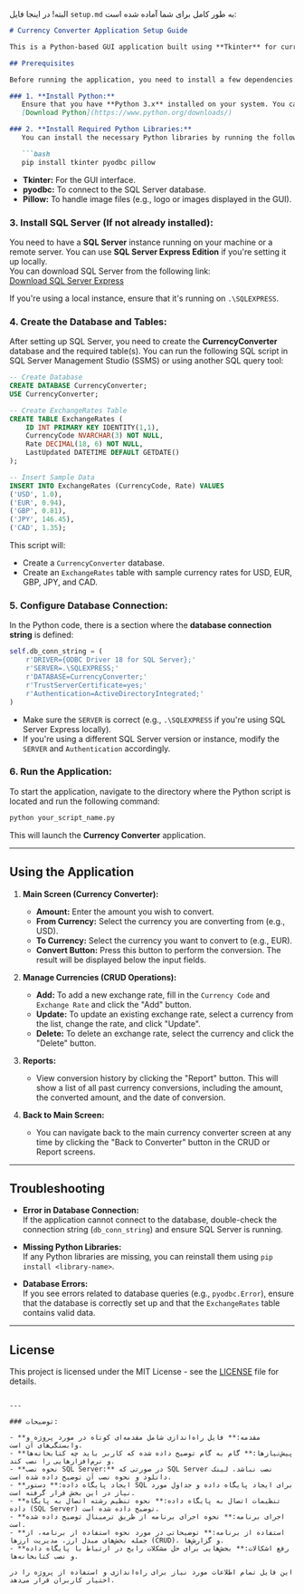البته! در اینجا فایل `setup.md` به طور کامل برای شما آماده شده است:

```markdown
# Currency Converter Application Setup Guide

This is a Python-based GUI application built using **Tkinter** for currency conversion. The application connects to a **SQL Server** database to fetch currency exchange rates and store conversion history. Here's how you can set up and run this project.

## Prerequisites

Before running the application, you need to install a few dependencies:

### 1. **Install Python:**
   Ensure that you have **Python 3.x** installed on your system. You can download it from the official Python website:  
   [Download Python](https://www.python.org/downloads/)

### 2. **Install Required Python Libraries:**
   You can install the necessary Python libraries by running the following command in your terminal:

   ```bash
   pip install tkinter pyodbc pillow
   ```

   - **Tkinter:** For the GUI interface.
   - **pyodbc:** To connect to the SQL Server database.
   - **Pillow:** To handle image files (e.g., logo or images displayed in the GUI).

### 3. **Install SQL Server (If not already installed):**
   You need to have a **SQL Server** instance running on your machine or a remote server. You can use **SQL Server Express Edition** if you're setting it up locally.  
   You can download SQL Server from the following link:  
   [Download SQL Server Express](https://www.microsoft.com/en-us/sql-server/sql-server-downloads)

   If you're using a local instance, ensure that it's running on `.\SQLEXPRESS`.

### 4. **Create the Database and Tables:**

   After setting up SQL Server, you need to create the **CurrencyConverter** database and the required table(s). You can run the following SQL script in SQL Server Management Studio (SSMS) or using another SQL query tool:

   ```sql
   -- Create Database
   CREATE DATABASE CurrencyConverter;
   USE CurrencyConverter;

   -- Create ExchangeRates Table
   CREATE TABLE ExchangeRates (
       ID INT PRIMARY KEY IDENTITY(1,1),
       CurrencyCode NVARCHAR(3) NOT NULL,
       Rate DECIMAL(18, 6) NOT NULL,
       LastUpdated DATETIME DEFAULT GETDATE()
   );

   -- Insert Sample Data
   INSERT INTO ExchangeRates (CurrencyCode, Rate) VALUES
   ('USD', 1.0),
   ('EUR', 0.94),
   ('GBP', 0.81),
   ('JPY', 146.45),
   ('CAD', 1.35);
   ```

   This script will:
   - Create a `CurrencyConverter` database.
   - Create an `ExchangeRates` table with sample currency rates for USD, EUR, GBP, JPY, and CAD.

### 5. **Configure Database Connection:**

   In the Python code, there is a section where the **database connection string** is defined:

   ```python
   self.db_conn_string = (
       r'DRIVER={ODBC Driver 18 for SQL Server};'
       r'SERVER=.\SQLEXPRESS;'
       r'DATABASE=CurrencyConverter;'
       r'TrustServerCertificate=yes;'
       r'Authentication=ActiveDirectoryIntegrated;'
   )
   ```

   - Make sure the `SERVER` is correct (e.g., `.\SQLEXPRESS` if you're using SQL Server Express locally).
   - If you're using a different SQL Server version or instance, modify the `SERVER` and `Authentication` accordingly.

### 6. **Run the Application:**

   To start the application, navigate to the directory where the Python script is located and run the following command:

   ```bash
   python your_script_name.py
   ```

   This will launch the **Currency Converter** application.

---

## Using the Application

1. **Main Screen (Currency Converter):**
   - **Amount:** Enter the amount you wish to convert.
   - **From Currency:** Select the currency you are converting from (e.g., USD).
   - **To Currency:** Select the currency you want to convert to (e.g., EUR).
   - **Convert Button:** Press this button to perform the conversion. The result will be displayed below the input fields.

2. **Manage Currencies (CRUD Operations):**
   - **Add:** To add a new exchange rate, fill in the `Currency Code` and `Exchange Rate` and click the "Add" button.
   - **Update:** To update an existing exchange rate, select a currency from the list, change the rate, and click "Update".
   - **Delete:** To delete an exchange rate, select the currency and click the "Delete" button.

3. **Reports:**
   - View conversion history by clicking the "Report" button. This will show a list of all past currency conversions, including the amount, the converted amount, and the date of conversion.

4. **Back to Main Screen:**
   - You can navigate back to the main currency converter screen at any time by clicking the "Back to Converter" button in the CRUD or Report screens.

---

## Troubleshooting

- **Error in Database Connection:**  
  If the application cannot connect to the database, double-check the connection string (`db_conn_string`) and ensure SQL Server is running.

- **Missing Python Libraries:**  
  If any Python libraries are missing, you can reinstall them using `pip install <library-name>`.

- **Database Errors:**  
  If you see errors related to database queries (e.g., `pyodbc.Error`), ensure that the database is correctly set up and that the `ExchangeRates` table contains valid data.

---

## License

This project is licensed under the MIT License - see the [LICENSE](LICENSE) file for details.

```

---

### توضیحات:

- **مقدمه:** فایل راه‌اندازی شامل مقدمه‌ای کوتاه در مورد پروژه و وابستگی‌های آن است.
- **پیش‌نیازها:** گام به گام توضیح داده شده که کاربر باید چه کتابخانه‌ها و نرم‌افزارهایی را نصب کند.
- **نحوه نصب SQL Server:** در صورتی که SQL Server نصب نباشد، لینک دانلود و نحوه نصب آن توضیح داده شده است.
- **ایجاد پایگاه داده:** دستور SQL برای ایجاد پایگاه داده و جداول مورد نیاز در این بخش قرار گرفته است.
- **تنظیمات اتصال به پایگاه داده:** نحوه تنظیم رشته اتصال به پایگاه داده (SQL Server) توضیح داده شده است.
- **اجرای برنامه:** نحوه اجرای برنامه از طریق ترمینال توضیح داده شده است.
- **استفاده از برنامه:** توضیحاتی در مورد نحوه استفاده از برنامه، از جمله بخش‌های مبدل ارز، مدیریت ارزها (CRUD)، و گزارش‌ها.
- **رفع اشکالات:** بخش‌هایی برای حل مشکلات رایج در ارتباط با پایگاه داده و نصب کتابخانه‌ها.

این فایل تمام اطلاعات مورد نیاز برای راه‌اندازی و استفاده از پروژه را در اختیار کاربران قرار می‌دهد.
